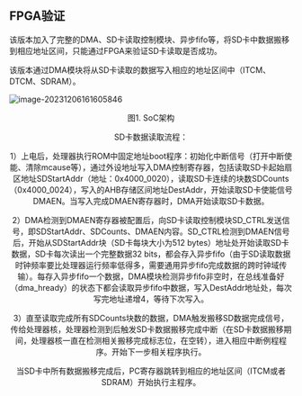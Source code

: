 ## FPGA验证

该版本加入了完整的DMA、SD卡读取控制模块、异步fifo等，将SD卡中数据搬移到相应地址区间，只能通过FPGA来验证SD卡读取是否成功。

该版本通过DMA模块将从SD卡读取的数据写入相应的地址区间中（ITCM、DTCM、SDRAM）。

![image-20231206161605846](/home/wxt/.config/Typora/typora-user-images/image-20231206161605846.png)

<center>图1. SoC架构

SD卡数据读取流程：

1）上电后，处理器执行ROM中固定地址boot程序：初始化中断信号（打开中断使能、清除mcause等），通过外设地址写入DMA控制寄存器，包括读取SD卡起始扇区地址SDStartAddr（地址：0x4000_0020），读取SD卡连续的块数SDCounts（0x4000_0024），写入的AHB存储区间地址DestAddr，开始读取SD卡使能信号DMAEN。当写入完成DMAEN寄存器时，DMA开始读取SD卡数据。

2）DMA检测到DMAEN寄存器被配置后，向SD卡读取控制模块SD_CTRL发送信号，即SDStartAddr、SDCounts、DMAEN内容。SD_CTRL检测到DMAEN信号后，开始从SDStartAddr块（SD卡每块大小为512 bytes）地址处开始读取SD卡数据，SD卡每次读出一个完整数据32 bits，都会存入异步fifo（由于SD读取数据时钟频率要比处理器运行频率低得多，需要通用异步fifo完成数据的跨时钟域传输）。每存入异步fifo一个数据，DMA模块检测异步fifo非空时，在总线准备好（dma_hready）的状态下都会读取异步fifo中数据，写入DestAddr地址处，每次写完地址递增4，等待下次写入。

3）直至读取完成所有SDCounts块数的数据，DMA触发搬移SD数据完成信号，传给处理器核，处理器检测到后触发SD卡数据搬移完成中断（在SD卡数据搬移期间，处理器核一直在检测相关搬移完成标志位，在空转），进入相应中断例程程序。开始下一步相关程序执行。

当SD卡中所有数据搬移完成后，PC寄存器跳转到相应的地址区间（ITCM或者SDRAM）开始执行主程序。

 

 

 